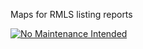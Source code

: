 Maps for RMLS listing reports

[![No Maintenance Intended](http://unmaintained.tech/badge.svg)](http://unmaintained.tech/)
